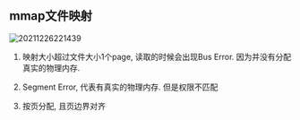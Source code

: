 ## mmap文件映射

![20211226221439](https://cdn.jsdelivr.net/gh/nzcv/picgo/20211226221439.png)

1. 映射大小超过文件大小1个page, 读取的时候会出现Bus Error. 因为并没有分配真实的物理内存.

2. Segment Error, 代表有真实的物理内存. 但是权限不匹配

3. 按页分配, 且页边界对齐

